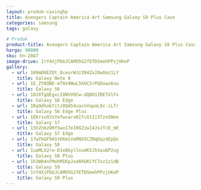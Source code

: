 ```yaml
---
layout: produk-casinghp
title: Avengers Captain America Art Samsung Galaxy S9 Plus Case
categories: samsung
tags: galaxy

# Produk
product-title: Avengers Captain America Art Samsung Galaxy S9 Plus Case
harga: 90000
sku: hn-2047
image-drive: 1rY4XjPbbJCAMO5G2fETDSmehPPzjUKeP
gallery:
  - url: 109mD8EZOt_OceurWJz394Zo28wOoz1LY
    title: Galaxy Note 8
  - url: 1E_ZY0QNE-mTAV4WwL5kUCSrPQOows6xu
    title: Galaxy S6
  - url: 1OJXTgQEgxcI8NVVOCw-dQD01IRETXlFx
    title: Galaxy S6 Edge
  - url: 1Ra9dhob7itz8QA54sacnVapaL8c-iLfr
    title: Galaxy S6 Edge Plus
  - url: 1EKrzuOJsYefwvarxKIfcGtIiSTzn5Nee
    title: Galaxy S7
  - url: 1ShZn6zORYSwxI7eIK6Zzw14JszTcE_mE
    title: Galaxy S7 Edge
  - url: 17wYkGF9AStKKmiVaRNX5CZNqDqz4EpQs
    title: Galaxy S8
  - url: 1uaMLX2re-D1e8kyllnudK5JhXau6P2vg
    title: Galaxy S8 Plus
  - url: 1h3W84nFMohMIKpJxd0XGKCfCToz1zidB
    title: Galaxy S9
  - url: 1rY4XjPbbJCAMO5G2fETDSmehPPzjUKeP
    title: Galaxy S9 Plus
---
```


